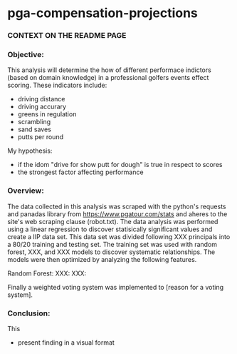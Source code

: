 # pga-compensation-projections

### CONTEXT ON THE README PAGE

### Objective:

This analysis will determine the how of different performace indictors (based on domain knowledge) in a professional golfers events effect scoring. These indicators include:

- driving distance
- driving accurary
- greens in regulation
- scrambling
- sand saves
- putts per round

My hypothesis:

- if the idom "drive for show putt for dough" is true in respect to scores
- the strongest factor affecting performance

### Overview:

The data collected in this analysis was scraped with the python's requests and panadas library from https://www.pgatour.com/stats and aheres to the site's web scraping clause (robot.txt). The data analysis was performed using a linear regression to discover statisically significant values and create a IIP data set. This data set was divided following XXX principals into a 80/20 training and testing set. The training set was used with random forest, XXX, and XXX models to discover systematic relationships. The models were then optimized by analyzing the following features.

Random Forest:
XXX:
XXX:

Finally a weighted voting system was implemented to [reason for a voting system].

### Conclusion:

This

- present finding in a visual format
